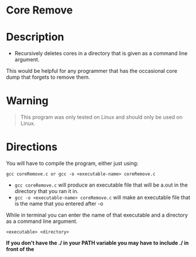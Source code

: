 Core Remove
===========

Description
===========
- Recursively deletes cores in a directory that is given as a command line argument.

This would be helpful for any programmer that has the occasional core dump that forgets to remove them.

Warning
=======
>This program was only tested on Linux and should only be used on Linux.


Directions
==========
You will have to compile the program, either just using:
```
gcc coreRemove.c or gcc -o <executable-name> coreRemove.c
```

- `gcc coreRemove.c` will produce an executable file that will be a.out in the directory that you ran it in.
- `gcc -o <executable-name> coreRemove.c` will make an executable file that is the name that you entered after -o

While in terminal you can enter the name of that executable and a directory as a command line argument.
```
<executable> <directory>
```
**If you don't have the ./ in your PATH variable you may have to include ./ in front of the <executable>**
